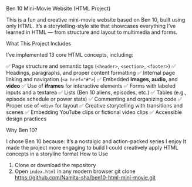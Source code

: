 Ben 10 Mini-Movie Website (HTML Project)

This is a fun and creative mini-movie website based on Ben 10, built using only HTML. It’s a storytelling-style site that showcases everything I’ve learned in HTML — from structure and layout to multimedia and forms.

 What This Project Includes

I’ve implemented 13 core HTML concepts, including:

✅ Page structure and semantic tags (`<header>`, `<section>`, `<footer>`)
✅ Headings, paragraphs, and proper content formatting
 ✅ Internal page linking and navigation (`<a href="#">`)
 ✅ Embedded **images**, **audio**, and **video**
 ✅ Use of **iframes** for interactive elements
 ✅ Forms with labeled inputs and a textarea
 ✅ Lists (Ben 10 aliens, episodes, etc.)
 ✅ Tables (e.g., episode schedule or power stats)
 ✅ Commenting and organizing code
 ✅ Proper use of `<div>` for layout
 ✅ Creative storytelling with transitions and scenes
 ✅ Embedding YouTube clips or fictional video clips
 ✅ Accessible design practices

 Why Ben 10?

I chose Ben 10 because:
It’s a nostalgic and action-packed series I enjoy
 It made the project more engaging to build
I could creatively apply HTML concepts in a storyline format
How to Use
1. Clone or download the repository
2. Open `index.html` in any modern browser
   git clone https://github.com/Namita-sha/ben10-html-mini-movie.git

